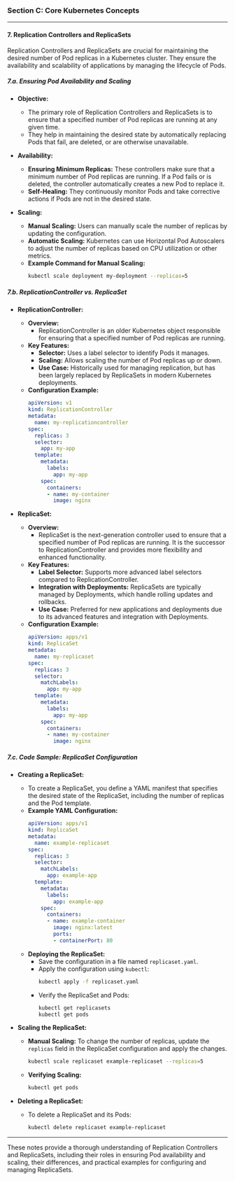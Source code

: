 ### **Section C: Core Kubernetes Concepts**

---

#### **7. Replication Controllers and ReplicaSets**

Replication Controllers and ReplicaSets are crucial for maintaining the desired number of Pod replicas in a Kubernetes cluster. They ensure the availability and scalability of applications by managing the lifecycle of Pods.

##### **7.a. Ensuring Pod Availability and Scaling**

- **Objective:**
  - The primary role of Replication Controllers and ReplicaSets is to ensure that a specified number of Pod replicas are running at any given time.
  - They help in maintaining the desired state by automatically replacing Pods that fail, are deleted, or are otherwise unavailable.
  
- **Availability:**
  - **Ensuring Minimum Replicas:** These controllers make sure that a minimum number of Pod replicas are running. If a Pod fails or is deleted, the controller automatically creates a new Pod to replace it.
  - **Self-Healing:** They continuously monitor Pods and take corrective actions if Pods are not in the desired state.

- **Scaling:**
  - **Manual Scaling:** Users can manually scale the number of replicas by updating the configuration.
  - **Automatic Scaling:** Kubernetes can use Horizontal Pod Autoscalers to adjust the number of replicas based on CPU utilization or other metrics.
  - **Example Command for Manual Scaling:**
    ```sh
    kubectl scale deployment my-deployment --replicas=5
    ```

##### **7.b. ReplicationController vs. ReplicaSet**

- **ReplicationController:**
  - **Overview:**
    - ReplicationController is an older Kubernetes object responsible for ensuring that a specified number of Pod replicas are running.
  - **Key Features:**
    - **Selector:** Uses a label selector to identify Pods it manages.
    - **Scaling:** Allows scaling the number of Pod replicas up or down.
    - **Use Case:** Historically used for managing replication, but has been largely replaced by ReplicaSets in modern Kubernetes deployments.
  - **Configuration Example:**
    ```yaml
    apiVersion: v1
    kind: ReplicationController
    metadata:
      name: my-replicationcontroller
    spec:
      replicas: 3
      selector:
        app: my-app
      template:
        metadata:
          labels:
            app: my-app
        spec:
          containers:
          - name: my-container
            image: nginx
    ```

- **ReplicaSet:**
  - **Overview:**
    - ReplicaSet is the next-generation controller used to ensure that a specified number of Pod replicas are running. It is the successor to ReplicationController and provides more flexibility and enhanced functionality.
  - **Key Features:**
    - **Label Selector:** Supports more advanced label selectors compared to ReplicationController.
    - **Integration with Deployments:** ReplicaSets are typically managed by Deployments, which handle rolling updates and rollbacks.
    - **Use Case:** Preferred for new applications and deployments due to its advanced features and integration with Deployments.
  - **Configuration Example:**
    ```yaml
    apiVersion: apps/v1
    kind: ReplicaSet
    metadata:
      name: my-replicaset
    spec:
      replicas: 3
      selector:
        matchLabels:
          app: my-app
      template:
        metadata:
          labels:
            app: my-app
        spec:
          containers:
          - name: my-container
            image: nginx
    ```

##### **7.c. Code Sample: ReplicaSet Configuration**

- **Creating a ReplicaSet:**
  - To create a ReplicaSet, you define a YAML manifest that specifies the desired state of the ReplicaSet, including the number of replicas and the Pod template.
  - **Example YAML Configuration:**
    ```yaml
    apiVersion: apps/v1
    kind: ReplicaSet
    metadata:
      name: example-replicaset
    spec:
      replicas: 3
      selector:
        matchLabels:
          app: example-app
      template:
        metadata:
          labels:
            app: example-app
        spec:
          containers:
          - name: example-container
            image: nginx:latest
            ports:
            - containerPort: 80
    ```
  - **Deploying the ReplicaSet:**
    - Save the configuration in a file named `replicaset.yaml`.
    - Apply the configuration using `kubectl`:
      ```sh
      kubectl apply -f replicaset.yaml
      ```
    - Verify the ReplicaSet and Pods:
      ```sh
      kubectl get replicasets
      kubectl get pods
      ```

- **Scaling the ReplicaSet:**
  - **Manual Scaling:** To change the number of replicas, update the `replicas` field in the ReplicaSet configuration and apply the changes.
    ```sh
    kubectl scale replicaset example-replicaset --replicas=5
    ```
  - **Verifying Scaling:**
    ```sh
    kubectl get pods
    ```

- **Deleting a ReplicaSet:**
  - To delete a ReplicaSet and its Pods:
    ```sh
    kubectl delete replicaset example-replicaset
    ```

---

These notes provide a thorough understanding of Replication Controllers and ReplicaSets, including their roles in ensuring Pod availability and scaling, their differences, and practical examples for configuring and managing ReplicaSets.
